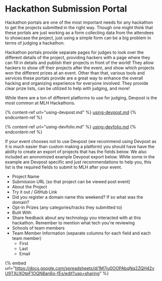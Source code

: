 # Hackathon Submission Portal

Hackathon portals are one of the most important needs for any hackathon to get the projects submitted in the right way. Though one might think that these portals are just working as a form collecting data from the attendees to showcase the project, just using a simple form can be a big problem in terms of judging a hackathon.

Hackathon portals provide separate pages for judges to look over the different details of the project, providing hackers with a page where they can fill in details and publish their projects in front of the world! They allow hackers to show off their projects after the event, and show which projects won the different prizes at an event. Other than that, various tools and services these portals provide are a great way to enhance the overall hacking and organizing experience for everyone involved. They provide clear prize lists, can be utilized to help with judging, and more!

While there are a ton of different platforms to use for judging, Devpost is the most common at MLH Hackathons.

{% content-ref url="using-devpost.md" %}
[using-devpost.md](using-devpost.md)
{% endcontent-ref %}

{% content-ref url="using-devfolio.md" %}
[using-devfolio.md](using-devfolio.md)
{% endcontent-ref %}

If your event chooses not to use Devpost (we recommend using Devpost as it is much easier than custom making a platform) you should have have the ability to create an export of projects that has the fields below. We also included an anonomized example Devpost export below. While some in the example are Devpost specific and just recommendations to help you, this list is the required fields to submit to MLH after your event.&#x20;

* Project Name
* Submission URL (so that project can be viewed post event)
* About the Project
* Try it out / GitHub Link
* Did you register a domain name this weekend? If so what was the domain?
* Opt-In Prizes (any categories/tracks they submitted to)
* Built With
* Share feedback about any technology you interacted with at this hackathon. Remember to mention what tech you're reviewing
* Schools of team members
* Team Member Information (separate columns for each field and each team member)
  * First
  * Last
  * Email

{% embed url="https://docs.google.com/spreadsheets/d/1M7ju0OOPAbqNq2ZQH42vU9TXcXOtpF1OQN8an6o-fEs/edit?usp=sharing" %}
